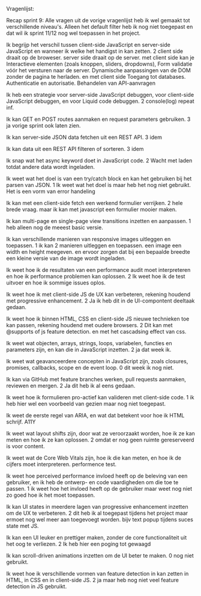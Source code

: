 Vragenlijst:

Recap sprint 9:
Alle vragen uit de vorige vragenlijst heb ik wel gemaakt tot verschillende niveau's. Alleen het default filter heb ik nog niet toegepast en dat wil ik sprint 11/12 nog wel toepassen in het project.


Ik begrijp het verschil tussen client-side JavaScript en server-side JavaScript en wanneer ik welke het handigst in kan zetten. 2
client side draait op de broweser. server side draait op de server. met client side kan je Interactieve elementen (zoals knoppen, sliders, dropdowns), Form validatie vóór het versturen naar de server. Dynamische aanpassingen van de DOM zonder de pagina te herladen.
en met client side Toegang tot databases. Authenticatie en autorisatie. Behandelen van API-aanvragen

Ik heb een strategie voor server-side JavaScript debuggen, voor client-side JavaScript debuggen, en voor Liquid code debuggen. 2
console(log) repeat inf.

Ik kan GET en POST routes aanmaken en request parameters gebruiken. 3
ja vorige sprint ook laten zien.

Ik kan server-side JSON data fetchen uit een REST API. 3
idem 

Ik kan data uit een REST API filteren of sorteren. 3
idem

 
Ik snap wat het async keyword doet in JavaScript code. 2
Wacht met laden totdat andere data wordt ingeladen.

Ik weet wat het doel is van een try/catch block en kan het gebruiken bij het parsen van JSON. 1
Ik weet wat het doel is maar heb het nog niet gebruikt. Het is een vorm van error handeling

Ik kan met een client-side fetch een werkend formulier verrijken. 2
hele brede vraag. maar ik kan met javascript een formulier mooier maken.

Ik kan multi-page en single-page view transitions inzetten en aanpassen. 1
heb alleen nog de meeest basic versie. 

Ik kan verschillende manieren van responsive images uitleggen en toepassen. 1
ik kan 2 manieren uitleggen en toepassen. een image een width en height meegeven. en ervoor zorgen dat bij een bepaalde breedte een kleine versie van de image wordt ingeladen.
 
Ik weet hoe ik de resultaten van een performance audit moet interpreteren en hoe ik performance problemen kan oplossen. 2
Ik weet hoe ik de test uitvoer en hoe ik sommige issues oplos.


Ik weet hoe ik met client-side JS de UX kan verbeteren, rekening houdend met progressive enhancement. 2
Ja ik heb dit in de UI-compontent deeltaak gedaan.


Ik weet hoe ik binnen HTML, CSS en client-side JS nieuwe technieken toe kan passen, rekening houdend met oudere browsers. 2
Dit kan met @supports of js feature detection. en met het cascadsing effect van css. 

Ik weet wat objecten, arrays, strings, loops, variabelen, functies en parameters zijn, en kan die in JavaScript inzetten. 2
ja dat week ik.

Ik weet wat geavanceerdere concepten in JavaScript zijn, zoals closures, promises, callbacks, scope en de event loop. 0
dit week ik nog niet.

 
Ik kan via GitHub met feature branches werken, pull requests aanmaken, reviewen en mergen. 2
Ja dit heb ik al eens gedaan.

Ik weet hoe ik formulieren pro-actief kan valideren met client-side code. 1
ik heb hier wel een voorbeeld van gezien maar nog niet toegepast.

Ik weet de eerste regel van ARIA, en wat dat betekent voor hoe ik HTML schrijf.
A11Y

Ik weet wat layout shifts zijn, door wat ze veroorzaakt worden, hoe ik ze kan meten en hoe ik ze kan oplossen. 2
omdat er nog geen ruimte gereserveerd is voor content.

Ik weet wat de Core Web Vitals zijn, hoe ik die kan meten, en hoe ik de cijfers moet interpreteren.
performence test.
 
Ik weet hoe perceived performance invloed heeft op de beleving van een gebruiker, en ik heb de ontwerp- en code vaardigheden om die toe te passen. 1 ik weet hoe het invloed heeft op de gebruiker maar weet nog niet zo goed hoe ik het moet toepassen.


Ik kan UI states in meerdere lagen van progressive enhancement inzetten om de UX te verbeteren. 2
dit heb ik al toegepast tijdens het project maar ermoet nog wel meer aan toegevoegt worden. bijv text popup tijdens suces state met JS.


Ik kan een UI leuker en prettiger maken, zonder de core functionaliteit uit het oog te verliezen. 2
Ik heb hier een poging tot gewaagd

Ik kan scroll-driven animations inzetten om de UI beter te maken. 0
nog niet gebruikt.

Ik weet hoe ik verschillende vormen van feature detection in kan zetten in HTML, in CSS en in client-side JS. 2
ja maar heb nog niet veel feature detection in JS gebruikt.

